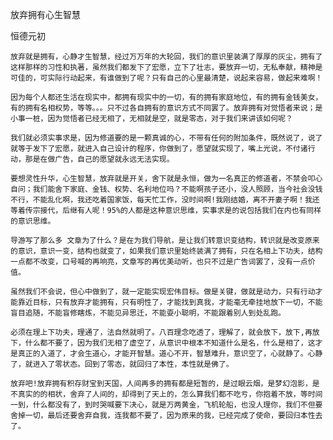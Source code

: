 放弃拥有心生智慧

恒德元初


    放弃就是拥有，心静才生智慧，经过万万年的大轮回，我们的意识里装满了厚厚的灰尘，拥有了这样那样的习性和执著，虽然我们都发下了宏愿，立下了壮志，要放弃一切，无私奉献，精神是可佳的，可实际行动起来，有谁做到了呢？只有自己的心里最清楚，说起来容易，做起来难啊！

    因为每个人都还生活在现实中，都拥有现实中的一切，有的拥有家庭地位，有的拥有金钱美女，有的拥有名相权势，等等。。。只不过各自拥有的意识方式不同罢了。放弃拥有对觉悟者来说；是小事一桩，因为觉悟者已经无相了，无相就是空，就是零态，对于我们来讲该如何呢？

    我们就必须实事求是，因为修道要的是一颗真诚的心，不带有任何的附加条件，既然说了，说了就等于发下了宏愿，就进入自己设计的程序，你做到了，愿望就实现了，嘴上光说，不付诸行动，那是在做广告，自己的愿望就永远无法实现。

    要想灵性升华，心生智慧，放弃就是开关，舍下就是永恒，做为一名真正的修道者，不禁会叩心自问；我们能舍下家庭、金钱、权势、名利地位吗？不能啊孩子还小，没人照顾，当今社会没钱不行，不能乱化啊，我还吃着国家饭，每天忙工作，没时间啊!我刚结婚，离不开妻子啊！我还等着传宗接代，后继有人呢！95%的人都是这种意识思维，实事求是的说包括我们在内也有同样的意识思维。

    导游写了那么多 文章为了什么？是在为我们导航，是让我们转意识变结构，转识就是改变原来的意识，意识一变，结构也就变了，如果我们意识里始终装满了拥有，只在名相上下功夫，结构一点都不改变，口号喊的再响亮，文章写的再优美动听，也只不过是广告词罢了，没有一点价值。

    虽然我们不会说，但心中做到了，就一定能实现宏伟目标。做是关键，做就是动力，只有行动才能靠近目标，只有放弃才能拥有，只有明性了，才能找到真我，才能毫无牵挂地放下一切，不能盲目追随，不能盲修瞎炼，不能见异思迁，不能耍小聪明，不能跟着别人到处乱跑。

    必须在理上下功夫，理通了，法自然就明了。八百理念吃透了，理解了，就会放下，放下,再放下，什么都不要了，因为我们无相了虚空了，从意识中根本不知道什么是名，什么是相了，这才是真正的入道了，才会生道心，才能开智慧。道心不开，智慧难升，意识空了，心就静了。心静了，就进入了零状态。回到了零态，就回归了本性，本性就是佛了。

    放弃吧!放弃拥有积存财宝到天国，人间再多的拥有都是短暂的，是过眼云烟，是梦幻泡影，是不真实的的相状，舍弃了人间的，却得到了天上的，怎么算我们都不吃亏，你抱着不放，等时间一到，什么都没有了，到时哭喊要下决心，就是万两黄金，飞机轮船，也没人理你，我们不但要舍掉一切，最后还要舍弃自我，连我都不要了，因为原来的我，已经完成了使命，要回归本性去了。




